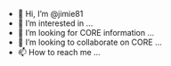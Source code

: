 - 👋 Hi, I’m @jimie81
- 👀 I’m interested in ...
- 🌱 I’m looking for CORE information ...
- 💞️ I’m looking to collaborate on CORE ...
- 📫 How to reach me ...

<!---
jimie81/jimie81 is a ✨ special ✨ repository because its `README.md` (this file) appears on your GitHub profile.
You can click the Preview link to take a look at your changes.
--->
